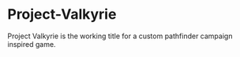 # Project-Valkyrie
Project Valkyrie is the working title for a custom pathfinder campaign inspired game.
